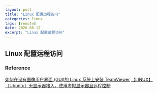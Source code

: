 ```yaml
---
layout: post
title: "Linux 配置运程访问"
categories: linux
tags: [remote]
date: 2020-08-12
excerpt: "Linux 配置运程访问"
---
```


## Linux 配置运程访问

### Reference
[如何在没有图像用户界面 (GUI)的 Linux 系统上安装 TeamViewer](https://community.teamviewer.com/t5/TeamViewer-Knowledge-Base-ZH/%E5%A6%82%E4%BD%95%E5%9C%A8%E6%B2%A1%E6%9C%89%E5%9B%BE%E5%83%8F%E7%94%A8%E6%88%B7%E7%95%8C%E9%9D%A2-GUI-%E7%9A%84-Linux-%E7%B3%BB%E7%BB%9F%E4%B8%8A%E5%AE%89%E8%A3%85-TeamViewer/ta-p/33724#toc-hId--1331402631)
[【LINUX】（Ubuntu）无显示器接入，使用虚拟显示器且远程控制](https://blog.csdn.net/qq_29757283/article/details/102604431)
